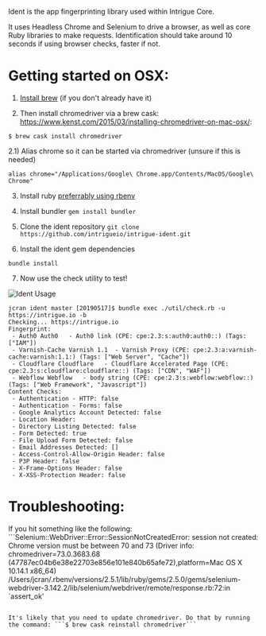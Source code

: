 Ident is the app fingerprinting library used within Intrigue Core. 

It uses Headless Chrome and Selenium to drive a browser, as well as core Ruby libraries to make requests. Identification should take around 10 seconds if using browser checks, faster if not.

Getting started on OSX:
==================
1) [Install brew](https://brew.sh/) (if you don't already have it)

2)  Then install chromedriver via a brew cask: https://www.kenst.com/2015/03/installing-chromedriver-on-mac-osx/: 

```
$ brew cask install chromedriver
```

2.1) Alias chrome so it can be started via chromedriver (unsure if this is needed)

```
alias chrome="/Applications/Google\ Chrome.app/Contents/MacOS/Google\ Chrome"
```

3) Install ruby [preferrably using rbenv](https://github.com/rbenv/rbenv#installation)

4) Install bundler ```gem install bundler```

5) Clone the ident repository ```git clone https://github.com/intrigueio/intrigue-ident.git```

6) Install the ident gem dependencies

```bundle install```

7) Now use the check utility to test!

![Ident Usage](https://monosnap.com/image/RN9uag2d5la5AnVB972pupvkSuBmMm.png)

```
jcran ident master [20190517]$ bundle exec ./util/check.rb -u https://intrigue.io -b
Checking... https://intrigue.io
Fingerprint:
 - Auth0 Auth0   - Auth0 link (CPE: cpe:2.3:s:auth0:auth0::) (Tags: ["IAM"])
 - Varnish-Cache Varnish 1.1  - Varnish Proxy (CPE: cpe:2.3:a:varnish-cache:varnish:1.1:) (Tags: ["Web Server", "Cache"])
 - Cloudflare Cloudflare   - Cloudflare Accelerated Page (CPE: cpe:2.3:s:cloudflare:cloudflare::) (Tags: ["CDN", "WAF"])
 - Webflow Webflow   - body string (CPE: cpe:2.3:s:webflow:webflow::) (Tags: ["Web Framework", "Javascript"])
Content Checks:
 - Authentication - HTTP: false
 - Authentication - Forms: false
 - Google Analytics Account Detected: false
 - Location Header: 
 - Directory Listing Detected: false
 - Form Detected: true
 - File Upload Form Detected: false
 - Email Addresses Detected: []
 - Access-Control-Allow-Origin Header: false
 - P3P Header: false
 - X-Frame-Options Header: false
 - X-XSS-Protection Header: false
```


Troubleshooting:
================

If you hit something like the following: ```Selenium::WebDriver::Error::SessionNotCreatedError: session not created: Chrome version must be between 70 and 73
  (Driver info: chromedriver=73.0.3683.68 (47787ec04b6e38e22703e856e101e840b65afe72),platform=Mac OS X 10.14.1 x86_64)
  /Users/jcran/.rbenv/versions/2.5.1/lib/ruby/gems/2.5.0/gems/selenium-webdriver-3.142.2/lib/selenium/webdriver/remote/response.rb:72:in `assert_ok'
```

It's likely that you need to update chromedriver. Do that by running the command: ```$ brew cask reinstall chromedriver```